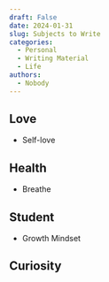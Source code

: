 ```yaml
---
draft: False
date: 2024-01-31
slug: Subjects to Write
categories:
  - Personal
  - Writing Material
  - Life
authors:
  - Nobody
---
```



## Love
- Self-love

## Health
- Breathe

## Student
- Growth Mindset

## Curiosity 